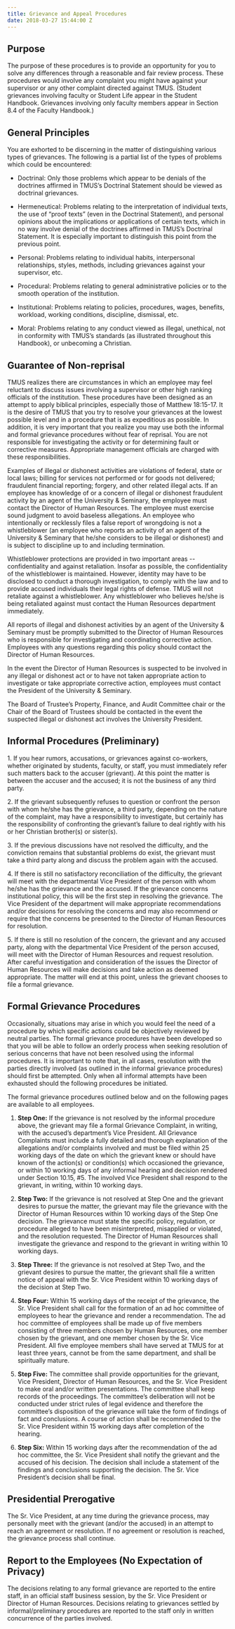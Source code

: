 ```yaml
---
title: Grievance and Appeal Procedures
date: 2018-03-27 15:44:00 Z
---
```


## Purpose

The purpose of these procedures is to provide an opportunity for you to solve any differences through a reasonable and fair review process.  These procedures would involve any complaint you might have against your supervisor or any other complaint directed against TMUS.  (Student grievances involving faculty or Student Life appear in the Student Handbook.  Grievances involving only faculty members appear in Section 8.4 of the Faculty Handbook.)

## General Principles

You are exhorted to be discerning in the matter of distinguishing various types of grievances.  The following is a partial list of the types of problems which could be encountered:

* Doctrinal: Only those problems which appear to be denials of the doctrines affirmed in TMUS’s Doctrinal Statement should be viewed as doctrinal grievances.

* Hermeneutical:  Problems relating to the interpretation of individual texts, the use of “proof texts” (even in the Doctrinal Statement), and personal opinions about the implications or applications of certain texts, which in no way involve denial of the doctrines affirmed in TMUS’s Doctrinal Statement.  It is especially important to distinguish this point from the previous point.

* Personal: Problems relating to individual habits, interpersonal relationships, styles, methods, including grievances against your supervisor, etc.

* Procedural:  Problems relating to general administrative policies or to the smooth operation of the institution.

* Institutional:  Problems relating to policies, procedures, wages, benefits, workload, working conditions, discipline, dismissal, etc.

* Moral:  Problems relating to any conduct viewed as illegal, unethical, not in conformity with TMUS’s standards (as illustrated throughout this Handbook), or unbecoming a Christian.

## Guarantee of Non-reprisal

TMUS realizes there are circumstances in which an employee may feel reluctant to discuss issues involving a supervisor or other high ranking officials of the institution.  These procedures have been designed as an attempt to apply biblical principles, especially those of Matthew 18:15-17.  It is the desire of TMUS that you try to resolve your grievances at the lowest possible level and in a procedure that is as expeditious as possible.  In addition, it is very important that you realize you may use both the informal and formal grievance procedures without fear of reprisal.
You are not responsible for investigating the activity or for determining fault or corrective measures. Appropriate management officials are charged with these responsibilities.

Examples of illegal or dishonest activities are violations of federal, state or local laws; billing for services not performed or for goods not delivered; fraudulent financial reporting; forgery, and other related illegal acts.
If an employee has knowledge of or a concern of illegal or dishonest fraudulent activity by an agent of the University & Seminary, the employee must contact the Director of Human Resources. The employee must exercise sound judgment to avoid baseless allegations. An employee who intentionally or recklessly files a false report of wrongdoing is not a whistleblower (an employee who reports an activity of an agent of the University & Seminary that he/she considers to be illegal or dishonest) and is subject to discipline up to and including termination.

Whistleblower protections are provided in two important areas -- confidentiality and against retaliation. Insofar as possible, the confidentiality of the whistleblower is maintained. However, identity may have to be disclosed to conduct a thorough investigation, to comply with the law and to provide accused individuals their legal rights of defense. TMUS will not retaliate against a whistleblower. Any whistleblower who believes he/she is being retaliated against must contact the Human Resources department immediately.

All reports of illegal and dishonest activities by an agent of the University & Seminary must be promptly submitted to the Director of Human Resources who is responsible for investigating and coordinating corrective action.  Employees with any questions regarding this policy should contact the Director of Human Resources.

In the event the Director of Human Resources is suspected to be involved in any illegal or dishonest act or to have not taken appropriate action to investigate or take appropriate corrective action, employees must contact the President of the University & Seminary.

The Board of Trustee’s Property, Finance, and Audit Committee chair or the Chair of the Board of Trustees should be contacted in the event the suspected illegal or dishonest act involves the University President.

## Informal Procedures (Preliminary)

1\. If you hear rumors, accusations, or grievances against co-workers, whether originated by students, faculty, or staff, you must immediately refer such matters back to the accuser (grievant). At this point the matter is between the accuser and the accused; it is not the business of any third party.

2\. If the grievant subsequently refuses to question or confront the person with whom he/she has the grievance, a third party, depending on the nature of the complaint, may have a responsibility to investigate, but certainly has the responsibility of confronting the grievant’s failure to deal rightly with his or her Christian brother(s) or sister(s).

3\. If the previous discussions have not resolved the difficulty, and the conviction remains that substantial problems do exist, the grievant must take a third party along and discuss the problem again with the accused.

4\. If there is still no satisfactory reconciliation of the difficulty, the grievant will meet with the departmental Vice President of the person with whom he/she has the grievance and the accused. If the grievance concerns institutional policy, this will be the first step in resolving the grievance. The Vice President of the department will make appropriate recommendations and/or decisions for resolving the concerns and may also recommend or require that the concerns be presented to the Director of Human Resources for resolution.

5\. If there is still no resolution of the concern, the grievant and any accused party, along with the departmental Vice President of the person accused, will meet with the Director of Human Resources and request resolution. After careful investigation and consideration of the issues the Director of Human Resources will make decisions and take action as deemed appropriate. The matter will end at this point, unless the grievant chooses to file a formal grievance.

## Formal Grievance Procedures

Occasionally, situations may arise in which you would feel the need of a procedure by which specific actions could be objectively reviewed by neutral parties. The formal grievance procedures have been developed so that you will be able to follow an orderly process when seeking resolution of serious concerns that have not been resolved using the informal procedures. It is important to note that, in all cases, resolution with the parties directly involved (as outlined in the informal grievance procedures) should first be attempted. Only when all informal attempts have been exhausted should the following procedures be initiated.

The formal grievance procedures outlined below and on the following pages are available to all employees.

1. **Step One:** If the grievance is not resolved by the informal procedure above, the grievant may file a formal Grievance Complaint, in writing, with the accused’s department’s Vice President. All Grievance Complaints must include a fully detailed and thorough explanation of the allegations and/or complaints involved and must be filed within 25 working days of the date on which the grievant knew or should have known of the action(s) or condition(s) which occasioned the grievance, or within 10 working days of any informal hearing and decision rendered under Section 10.15, #5. The involved Vice President shall respond to the grievant, in writing, within 10 working days.

2. **Step Two:** If the grievance is not resolved at Step One and the grievant desires to pursue the matter, the grievant may file the grievance with the Director of Human Resources within 10 working days of the Step One decision. The grievance must state the specific policy, regulation, or procedure alleged to have been misinterpreted, misapplied or violated, and the resolution requested. The Director of Human Resources shall investigate the grievance and respond to the grievant in writing within 10 working days.

3. **Step Three:** If the grievance is not resolved at Step Two, and the grievant desires to pursue the matter, the grievant shall file a written notice of appeal with the Sr. Vice President within 10 working days of the decision at Step Two.

4. **Step Four:** Within 15 working days of the receipt of the grievance, the Sr. Vice President shall call for the formation of an ad hoc committee of employees to hear the grievance and render a recommendation. The ad hoc committee of employees shall be made up of five members consisting of three members chosen by Human Resources, one member chosen by the grievant, and one member chosen by the Sr. Vice President. All five employee members shall have served at TMUS for at least three years, cannot be from the same department, and shall be spiritually mature.

5. **Step Five:** The committee shall provide opportunities for the grievant, Vice President, Director of Human Resources, and the Sr. Vice President to make oral and/or written presentations. The committee shall keep records of the proceedings. The committee’s deliberation will not be conducted under strict rules of legal evidence and therefore the committee’s disposition of the grievance will take the form of findings of fact and conclusions. A course of action shall be recommended to the Sr. Vice President within 15 working days after completion of the hearing.

6. **Step Six:** Within 15 working days after the recommendation of the ad hoc committee, the Sr. Vice President shall notify the grievant and the accused of his decision. The decision shall include a statement of the findings and conclusions supporting the decision. The Sr. Vice President’s decision shall be final.

## Presidential Prerogative

The Sr. Vice President, at any time during the grievance process, may personally meet with the grievant (and/or the accused) in an attempt to reach an agreement or resolution.  If no agreement or resolution is reached, the grievance process shall continue.

## Report to the Employees (No Expectation of Privacy)

The decisions relating to any formal grievance are reported to the entire staff, in an official staff business session, by the Sr. Vice President or Director of Human Resources.  Decisions relating to grievances settled by informal/preliminary procedures are reported to the staff only in written concurrence of the parties involved.